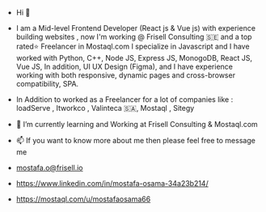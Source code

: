 - Hi 👋
- I am a Mid-level Frontend Developer (React js & Vue js) with experience building websites , now I'm working @ Frisell Consulting 🇸🇪 and a top rated⭐ Freelancer in Mostaql.com I specialize in Javascript and I have worked with Python, C++, Node JS, Express JS, MonogoDB, React JS, Vue JS, In addition, UI UX Design (Figma), and I have experience working with both responsive, dynamic pages and cross-browser compatibility, SPA.

- In Addition to worked as a Freelancer for a lot of companies like :
 loadServe , Itworkco , Valinteca 🇸🇦, Mostaql , Sitegy

- 🌱 I’m currently learning and Working at Frisell Consulting & Mostaql.com

- 📫 If you want to know more about me then please feel free to message me
 
- mostafa.o@frisell.io

- https://www.linkedin.com/in/mostafa-osama-34a23b214/

- https://mostaql.com/u/mostafaosama66
